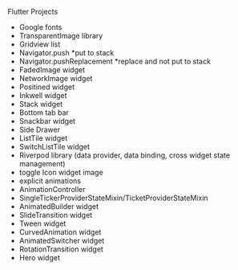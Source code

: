 Flutter Projects

- Google fonts
- TransparentImage library
- Gridview list
- Navigator.push \*put to stack
- Navigator.pushReplacement \*replace and not put to stack
- FadedImage widget
- NetworkImage widget
- Positined widget
- Inkwell widget
- Stack widget
- Bottom tab bar
- Snackbar widget
- Side Drawer
- ListTile widget
- SwitchListTile widget
- Riverpod library (data provider, data binding, cross widget state management)
- toggle Icon widget image
- explicit animations
- AnimationController
- SingleTickerProviderStateMixin/TicketProviderStateMixin
- AnimatedBuilder widget
- SlideTransition widget
- Tween widget
- CurvedAnimation widget
- AnimatedSwitcher widget
- RotationTransition widget
- Hero widget
